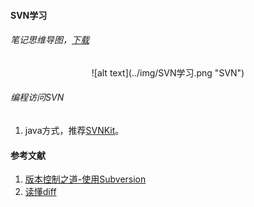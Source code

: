 #### SVN学习

###### 笔记思维导图，[下载][3]
  
<center>![alt text](../img/SVN学习.png "SVN")</center>
  

###### 编程访问SVN
1. java方式，推荐[SVNKit][4]。

#### 参考文献
1. [版本控制之道-使用Subversion][1]
2. [读懂diff][2]


[1]: http://book.douban.com/subject/2038779/
[2]: http://www.ruanyifeng.com/blog/2012/08/how_to_read_diff.html
[3]: ./SVN学习.xmind
[4]: http://svnkit.com/index.html
